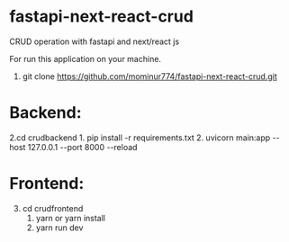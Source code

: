 # fastapi-next-react-crud
CRUD operation with fastapi and next/react js

For run this application on your machine.

1. git clone https://github.com/mominur774/fastapi-next-react-crud.git

# Backend:
2.cd crudbackend
    1. pip install -r requirements.txt
    2. uvicorn main:app --host 127.0.0.1 --port 8000 --reload
# Frontend:
3. cd crudfrontend
    1. yarn or yarn install
    2. yarn run dev

